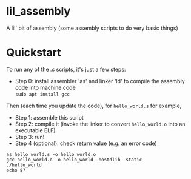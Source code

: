 # lil_assembly
A lil' bit of assembly (some assembly scripts to do very basic things)

Quickstart
==========
To run any of the _.s_ scripts, it's just a few steps:
- Step 0: install assembler 'as' and linker 'ld' to compile the assembly code into machine code  
`sudo apt install gcc`

Then (each time you update the code), for `hello_world.s` for example,
- Step 1: assemble this script 
- Step 2: compile it (invoke the linker to convert `hello_world.o` into an executable ELF)
- Step 3: run!
- Step 4 (optional): check return value (e.g. an error code)

`as hello_world.s -o hello_world.o`  
`gcc hello_world.o -o hello_world -nostdlib -static`  
`./hello_world`  
`echo $?`  
